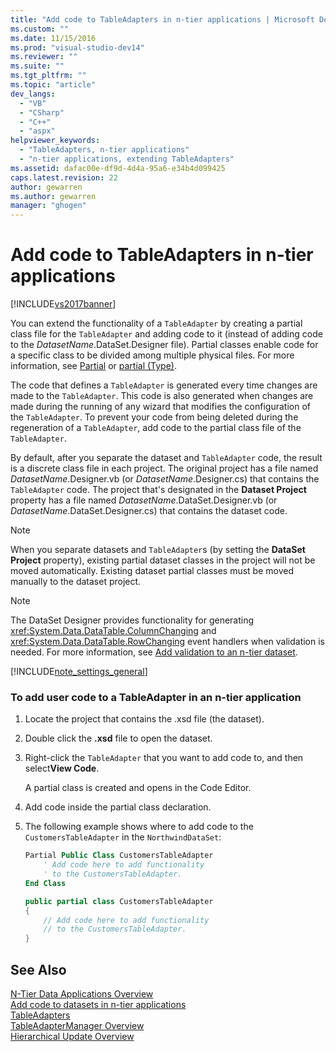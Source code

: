 ```yaml
---
title: "Add code to TableAdapters in n-tier applications | Microsoft Docs"
ms.custom: ""
ms.date: 11/15/2016
ms.prod: "visual-studio-dev14"
ms.reviewer: ""
ms.suite: ""
ms.tgt_pltfrm: ""
ms.topic: "article"
dev_langs: 
  - "VB"
  - "CSharp"
  - "C++"
  - "aspx"
helpviewer_keywords: 
  - "TableAdapters, n-tier applications"
  - "n-tier applications, extending TableAdapters"
ms.assetid: dafac00e-df9d-4d4a-95a6-e34b4d099425
caps.latest.revision: 22
author: gewarren
ms.author: gewarren
manager: "ghogen"
---
```

# Add code to TableAdapters in n-tier applications
[!INCLUDE[vs2017banner](../includes/vs2017banner.md)]

  
You can extend the functionality of a `TableAdapter` by creating a partial class file for the `TableAdapter` and adding code to it (instead of adding code to the *DatasetName*.DataSet.Designer file). Partial classes enable code for a specific class to be divided among multiple physical files. For more information, see [Partial](http://msdn.microsoft.com/library/7adaef80-f435-46e1-970a-269fff63b448) or [partial (Type)](http://msdn.microsoft.com/library/27320743-a22e-4c7b-b0b3-53afe3607334).  
  
 The code that defines a `TableAdapter` is generated every time changes are made to the `TableAdapter`. This code is also generated when changes are made during the running of any wizard that modifies the configuration of the `TableAdapter`. To prevent your code from being deleted during the regeneration of a `TableAdapter`, add code to the partial class file of the `TableAdapter`.  
  
 By default, after you separate the dataset and `TableAdapter` code, the result is a discrete class file in each project. The original project has a file named *DatasetName*.Designer.vb (or *DatasetName*.Designer.cs) that contains the `TableAdapter` code. The project that's designated in the **Dataset Project** property has a file named *DatasetName*.DataSet.Designer.vb (or *DatasetName*.DataSet.Designer.cs) that contains the dataset code.  
  
> [!NOTE]
> When you separate datasets and `TableAdapter`s (by setting the **DataSet Project** property), existing partial dataset classes in the project will not be moved automatically. Existing dataset partial classes must be moved manually to the dataset project.  
  
> [!NOTE]
> The DataSet Designer provides functionality for generating <xref:System.Data.DataTable.ColumnChanging> and <xref:System.Data.DataTable.RowChanging> event handlers when validation is needed. For more information, see [Add validation to an n-tier dataset](../data-tools/add-validation-to-an-n-tier-dataset.md).  
  
 [!INCLUDE[note_settings_general](../includes/note-settings-general-md.md)]  
  
### To add user code to a TableAdapter in an n-tier application  
  
1.  Locate the project that contains the .xsd file (the dataset).  
  
2.  Double click the **.xsd** file to open the dataset.  
  
3.  Right-click the `TableAdapter` that you want to add code to, and then select**View Code**.  
  
     A partial class is created and opens in the Code Editor.  
  
4.  Add code inside the partial class declaration.  
  
5.  The following example shows where to add code to the `CustomersTableAdapter` in the `NorthwindDataSet`:  
  
    ```vb  
    Partial Public Class CustomersTableAdapter  
        ' Add code here to add functionality   
        ' to the CustomersTableAdapter.  
    End Class  
    ```  
  
    ```csharp  
    public partial class CustomersTableAdapter  
    {  
        // Add code here to add functionality  
        // to the CustomersTableAdapter.  
    }  
    ```  
  
## See Also  
 [N-Tier Data Applications Overview](../data-tools/n-tier-data-applications-overview.md)   
 [Add code to datasets in n-tier applications](../data-tools/add-code-to-datasets-in-n-tier-applications.md)   
 [TableAdapters](http://msdn.microsoft.com/library/09416de9-134c-4dc7-8262-6c8d81e3f364)   
 [TableAdapterManager Overview](http://msdn.microsoft.com/library/33076d42-6b41-491a-ac11-6c6339aea650)   
 [Hierarchical Update Overview](http://msdn.microsoft.com/library/c4f8e8b9-e4a5-4a02-8462-d03d1e8222d6)